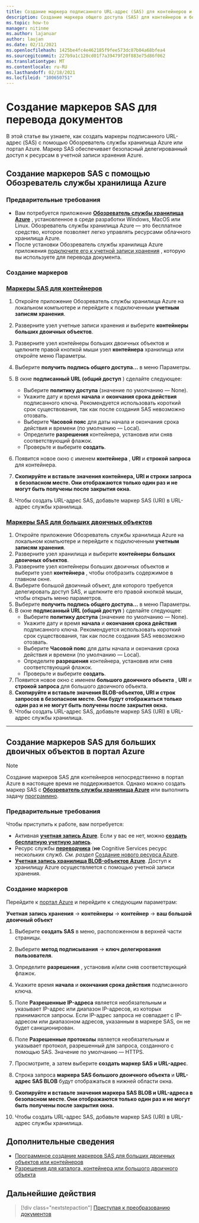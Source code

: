 ```yaml
---
title: Создание маркера подписанного URL-адрес (SAS) для контейнеров и больших двоичных объектов с помощью Microsoft Обозреватель службы хранилища
description: Создание маркера общего доступа (SAS) для контейнеров и больших двоичных объектов с помощью Microsoft Обозреватель службы хранилища и портал Azure
ms.topic: how-to
manager: nitinme
ms.author: lajanuar
author: laujan
ms.date: 02/11/2021
ms.openlocfilehash: 1425be4fc4e462185f9fee573dc87b04a68bfea4
ms.sourcegitcommit: 227b9a1c120cd01f7a39479f20f883e75d86f062
ms.translationtype: MT
ms.contentlocale: ru-RU
ms.lasthandoff: 02/18/2021
ms.locfileid: "100650751"
---
```

# <a name="create-sas-tokens-for-document-translation"></a>Создание маркеров SAS для перевода документов

В этой статье вы узнаете, как создать маркеры подписанного URL-адрес (SAS) с помощью Обозреватель службы хранилища Azure или портал Azure. Маркер SAS обеспечивает безопасный делегированный доступ к ресурсам в учетной записи хранения Azure.

## <a name="create-sas-tokens-with-azure-storage-explorer"></a>Создание маркеров SAS с помощью Обозреватель службы хранилища Azure

### <a name="prerequisites"></a>Предварительные требования

* Вам потребуется приложение [**Обозреватель службы хранилища Azure**](/azure/vs-azure-tools-storage-manage-with-storage-explorer) , установленное в среде разработки Windows, MacOS или Linux. Обозреватель службы хранилища Azure — это бесплатное средство, которое позволяет легко управлять ресурсами облачного хранилища Azure.
* После установки Обозреватель службы хранилища Azure приложения [подключите его к учетной записи хранения](/azure/vs-azure-tools-storage-manage-with-storage-explorer?tabs=windows#connect-to-a-storage-account-or-service) , которую вы используете для перевода документа.

### <a name="create-your-tokens"></a>Создание маркеров

### <a name="sas-tokens-for-containers"></a>[Маркеры SAS для контейнеров](#tab/Containers)

1. Откройте приложение Обозреватель службы хранилища Azure на локальном компьютере и перейдите к подключенным **учетным записям хранения**.
1. Разверните узел учетные записи хранения и выберите **контейнеры больших двоичных объектов**.
1. Разверните узел контейнеры больших двоичных объектов и щелкните правой кнопкой мыши узел **контейнера** хранилища или откройте меню Параметры.
1. Выберите **получить подпись общего доступа...** в меню Параметры.
1. В окне **подписанный URL (общий доступ** ) сделайте следующее:
    * Выберите **политику доступа** (значение по умолчанию — None).
    * Укажите дату и время **начала** и **окончания срока действия** подписанного ключа. Рекомендуется использовать короткий срок существования, так как после создания SAS невозможно отозвать.
    * Выберите **Часовой пояс** для даты начала и окончания срока действия и времени (по умолчанию — Local).
    * Определите **разрешения** контейнера, установив или сняв соответствующий флажок.
    * Проверьте и выберите **создать**.

1. Появится новое окно с именем **контейнера** , **URI** и **строкой запроса** для контейнера.  
1. **Скопируйте и вставьте значения контейнера, URI и строки запроса в безопасном месте. Они отображаются только один раз и не могут быть получены после закрытия окна.**
1. Чтобы создать URL-адрес SAS, добавьте маркер SAS (URI) в URL-адрес службы хранилища.

### <a name="sas-tokens-for-blobs"></a>[Маркеры SAS для больших двоичных объектов](#tab/blobs)

1. Откройте приложение Обозреватель службы хранилища Azure на локальном компьютере и перейдите к подключенным **учетным записям хранения**.
1. Разверните узел хранилища и выберите **контейнеры больших двоичных объектов**.
1. Разверните узел контейнеры больших двоичных объектов и выберите узел **контейнера** , чтобы отобразить содержимое в главном окне.
1. Выберите большой двоичный объект, для которого требуется делегировать доступ SAS, и щелкните его правой кнопкой мыши, чтобы открыть меню параметров.
1. Выберите **получить подпись общего доступа...** в меню Параметры.
1. В окне **подписанный URL (общий доступ** ) сделайте следующее:
    * Выберите **политику доступа** (значение по умолчанию — None).
    * Укажите дату и время **начала** и **окончания срока действия** подписанного ключа. Рекомендуется использовать короткий срок существования, так как после создания SAS невозможно отозвать.
    * Выберите **Часовой пояс** для даты начала и окончания срока действия и времени (по умолчанию — Local).
    * Определите **разрешения** контейнера, установив или сняв соответствующий флажок.
    * Проверьте и выберите **создать**.
1. Появится новое окно с именем **большого двоичного объекта** , **URI** и **строкой запроса** для большого двоичного объекта.  
1. **Скопируйте и вставьте значения BLOB-объектов, URI и строк запросов в безопасном месте. Они будут отображаться только один раз и не могут быть получены после закрытия окна.**
1. Чтобы создать URL-адрес SAS, добавьте маркер SAS (URI) в URL-адрес службы хранилища.

---

## <a name="create-sas-tokens-for-blobs-in-the-azure-portal"></a>Создание маркеров SAS для больших двоичных объектов в портал Azure

> [!NOTE]
> Создание маркеров SAS для контейнеров непосредственно в портал Azure в настоящее время не поддерживается. Однако можно создать маркер SAS с [**Обозреватель службы хранилища Azure**](#create-sas-tokens-with-azure-storage-explorer) или выполнить задачу [программно](/azure/storage/blobs/sas-service-create).

<!-- markdownlint-disable MD024 -->
### <a name="prerequisites"></a>Предварительные требования

Чтобы приступить к работе, вам потребуется:

* Активная [**учетная запись Azure**](https://azure.microsoft.com/free/cognitive-services/).  Если у вас ее нет, можно [**создать бесплатную учетную запись**](https://azure.microsoft.com/free/).
* Ресурс службы [**переводчика**](https://ms.portal.azure.com/#create/Microsoft) (**не** Cognitive Services ресурс нескольких служб.  *См. раздел* [Создание нового ресурса Azure](../../cognitive-services-apis-create-account.md#create-a-new-azure-cognitive-services-resource).  
* [**Учетная запись хранилища BLOB-объектов Azure**](https://ms.portal.azure.com/#create/Microsoft.StorageAccount-ARM). Доступ к хранилищу Azure осуществляется с помощью учетной записи хранения.

### <a name="create-your-tokens"></a>Создание маркеров

Перейдите к [портал Azure](https://ms.portal.azure.com/#home) и перейдите к следующим параметрам:  

 **Учетная запись хранения** → **контейнеры** → **контейнер** → **ваш большой двоичный объект**

1. Выберите **создать SAS** в меню, расположенном в верхней части страницы.

1. Выберите **метод подписывания** → **ключ делегирования пользователя**.

1. Определите **разрешения** , установив и/или сняв соответствующий флажок.

1. Укажите время **начала** и **окончания срока действия** подписанного ключа.

1. Поле **Разрешенные IP-адреса** является необязательным и указывает IP-адрес или диапазон IP-адресов, из которых принимаются запросы. Если IP-адрес запроса не совпадает с IP-адресом или диапазоном адресов, указанным в маркере SAS, он не будет санкционирован.

1. Поле **Разрешенные протоколы** является необязательным и указывает протокол, разрешенный для запроса, созданного с помощью SAS. Значение по умолчанию — HTTPS.

1. Просмотрите, а затем выберите **создать маркер SAS и URL-адрес**.

1. Строка запроса **маркера SAS большого двоичного объекта** и **URL-адрес SAS BLOB** будут отображаться в нижней области окна.  

1. **Скопируйте и вставьте значения маркера SAS BLOB и URL-адреса в безопасном месте. Они отображаются только один раз и не могут быть получены после закрытия окна.**

1. Чтобы создать URL-адрес SAS, добавьте маркер SAS (URI) в URL-адрес службы хранилища.

## <a name="learn-more"></a>Дополнительные сведения

* [Программное создание маркеров SAS для больших двоичных объектов или контейнеров](/azure/storage/blobs/sas-service-create)
* [Разрешения для каталога, контейнера или большого двоичного объекта](/rest/api/storageservices/create-service-sas#permissions-for-a-directory-container-or-blob)

## <a name="next-steps"></a>Дальнейшие действия

> [!div class="nextstepaction"]
> [Приступая к преобразованию документов](get-started-with-document-translation.md)
>
>
